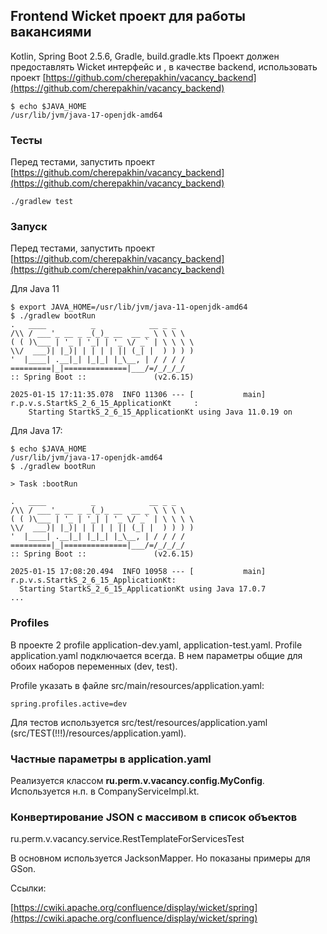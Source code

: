 ## Frontend Wicket проект для работы вакансиями

Kotlin, Spring Boot 2.5.6, Gradle, build.gradle.kts 
Проект должен предоставлять Wicket интерфейс и , в качестве backend, использовать проект 
[https://github.com/cherepakhin/vacancy_backend](https://github.com/cherepakhin/vacancy_backend)

````shell
$ echo $JAVA_HOME
/usr/lib/jvm/java-17-openjdk-amd64
````

### Тесты

Перед тестами, запустить проект [https://github.com/cherepakhin/vacancy_backend](https://github.com/cherepakhin/vacancy_backend)

````shell
./gradlew test
````

### Запуск

Перед тестами, запустить проект [https://github.com/cherepakhin/vacancy_backend](https://github.com/cherepakhin/vacancy_backend)

Для Java 11

````shell
$ export JAVA_HOME=/usr/lib/jvm/java-11-openjdk-amd64
$ ./gradlew bootRun
.   ____          _            __ _ _
/\\ / ___'_ __ _ _(_)_ __  __ _ \ \ \ \
( ( )\___ | '_ | '_| | '_ \/ _` | \ \ \ \
\\/  ___)| |_)| | | | | || (_| |  ) ) ) )
'  |____| .__|_| |_|_| |_\__, | / / / /
=========|_|==============|___/=/_/_/_/
:: Spring Boot ::               (v2.6.15)

2025-01-15 17:11:35.078  INFO 11306 --- [           main] r.p.v.s.StartkS_2_6_15_ApplicationKt     : 
    Starting StartkS_2_6_15_ApplicationKt using Java 11.0.19 on 
````

Для Java 17:

````shell
$ echo $JAVA_HOME
/usr/lib/jvm/java-17-openjdk-amd64
$ ./gradlew bootRun

> Task :bootRun

.   ____          _            __ _ _
/\\ / ___'_ __ _ _(_)_ __  __ _ \ \ \ \
( ( )\___ | '_ | '_| | '_ \/ _` | \ \ \ \
\\/  ___)| |_)| | | | | || (_| |  ) ) ) )
'  |____| .__|_| |_|_| |_\__, | / / / /
=========|_|==============|___/=/_/_/_/
:: Spring Boot ::               (v2.6.15)

2025-01-15 17:08:20.494  INFO 10958 --- [           main] r.p.v.s.StartkS_2_6_15_ApplicationKt: 
  Starting StartkS_2_6_15_ApplicationKt using Java 17.0.7
...
````

### Profiles

В проекте 2 profile application-dev.yaml, application-test.yaml. Profile application.yaml подключается всегда. В нем параметры общие для обоих наборов переменных (dev, test).

Profile указать в файле src/main/resources/application.yaml:

````shell
spring.profiles.active=dev
````

Для тестов используется src/test/resources/application.yaml (src/TEST(!!!)/resources/application.yaml).

### Частные параметры в application.yaml

Реализуется классом __ru.perm.v.vacancy.config.MyConfig__. Используется н.п. в CompanyServiceImpl.kt.

### Конвертирование JSON с массивом в список объектов

ru.perm.v.vacancy.service.RestTemplateForServicesTest

В основном используется JacksonMapper. Но показаны примеры для GSon.

Ссылки:

[https://cwiki.apache.org/confluence/display/wicket/spring](https://cwiki.apache.org/confluence/display/wicket/spring)